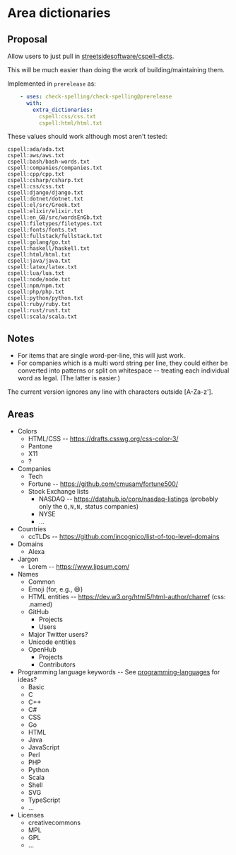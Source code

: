 # Area dictionaries

## Proposal

Allow users to just pull in [streetsidesoftware/cspell-dicts](https://github.com/streetsidesoftware/cspell-dicts/tree/master/dictionaries/).

This will be much easier than doing the work of building/maintaining them.

Implemented in `prerelease` as:

```yaml
    - uses: check-spelling/check-spelling@prerelease
      with:
        extra_dictionaries:
          cspell:css/css.txt
          cspell:html/html.txt
```

These values should work although most aren't tested:
```
cspell:ada/ada.txt
cspell:aws/aws.txt
cspell:bash/bash-words.txt
cspell:companies/companies.txt
cspell:cpp/cpp.txt
cspell:csharp/csharp.txt
cspell:css/css.txt
cspell:django/django.txt
cspell:dotnet/dotnet.txt
cspell:el/src/Greek.txt
cspell:elixir/elixir.txt
cspell:en_GB/src/wordsEnGb.txt
cspell:filetypes/filetypes.txt
cspell:fonts/fonts.txt
cspell:fullstack/fullstack.txt
cspell:golang/go.txt
cspell:haskell/haskell.txt
cspell:html/html.txt
cspell:java/java.txt
cspell:latex/latex.txt
cspell:lua/lua.txt
cspell:node/node.txt
cspell:npm/npm.txt
cspell:php/php.txt
cspell:python/python.txt
cspell:ruby/ruby.txt
cspell:rust/rust.txt
cspell:scala/scala.txt
```

## Notes

* For items that are single word-per-line, this will just work.
* For companies which is a multi word string per line, they could either be converted into patterns or split on whitespace -- treating each individual word as legal. (The latter is easier.)

The current version ignores any line with characters outside [A-Za-z'].

## Areas

* Colors
  * HTML/CSS -- https://drafts.csswg.org/css-color-3/
  * Pantone
  * X11
  * ?
* Companies
  * Tech
  * Fortune -- https://github.com/cmusam/fortune500/
  * Stock Exchange lists
    * NASDAQ -- https://datahub.io/core/nasdaq-listings (probably only the `Q,N,N,` status companies)
    * NYSE
    * ...
* Countries
  * ccTLDs -- https://github.com/incognico/list-of-top-level-domains
* Domains
  * Alexa
* Jargon
  * Lorem -- https://www.lipsum.com/
* Names
  * Common
  * Emoji (for, e.g., :smile:)
  * HTML entities -- https://dev.w3.org/html5/html-author/charref (css: .named)
  * GitHub
    * Projects
    * Users
  * Major Twitter users?
  * Unicode entities
  * OpenHub
    * Projects
    * Contributors
* Programming language keywords -- See [programming-languages](https://github.com/collections/programming-languages) for ideas?
  * Basic
  * C
  * C++
  * C#
  * CSS
  * Go
  * HTML
  * Java
  * JavaScript
  * Perl
  * PHP
  * Python
  * Scala
  * Shell
  * SVG
  * TypeScript
  * ...
* Licenses
  * creativecommons
  * MPL
  * GPL
  * ...
